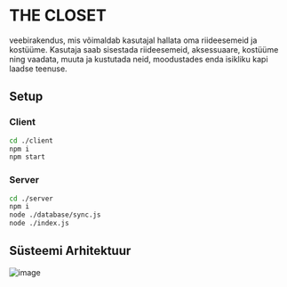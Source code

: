 <h1>THE CLOSET</h1>
<p>veebirakendus, mis võimaldab kasutajal hallata oma riideesemeid ja kostüüme. Kasutaja saab sisestada riideesemeid, aksessuaare, kostüüme ning vaadata, muuta ja kustutada neid, moodustades enda isikliku kapi laadse teenuse.</p>

<h2>Setup</h2>
<h3>Client</h3>

```bash
cd ./client
npm i
npm start
```

<h3>Server</h3>

```bash
cd ./server
npm i
node ./database/sync.js
node ./index.js
```

<h2>Süsteemi Arhitektuur</h2>

![image](https://github.com/user-attachments/assets/d63884ec-e2af-4b0c-9e4b-20e2aff29dee)
